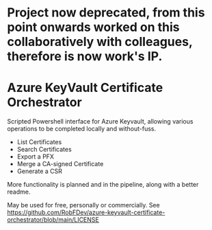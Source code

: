 # Project now deprecated, from this point onwards worked on this collaboratively with colleagues, therefore is now work's IP.
# Azure KeyVault Certificate Orchestrator
Scripted Powershell interface for Azure Keyvault, allowing various operations to be completed locally and without-fuss.

* List Certificates
* Search Certificates
* Export a PFX
* Merge a CA-signed Certificate
* Generate a CSR

More functionality is planned and in the pipeline, along with a better readme.

May be used for free, personally or commercially. See https://github.com/RobFDev/azure-keyvault-certificate-orchestrator/blob/main/LICENSE
